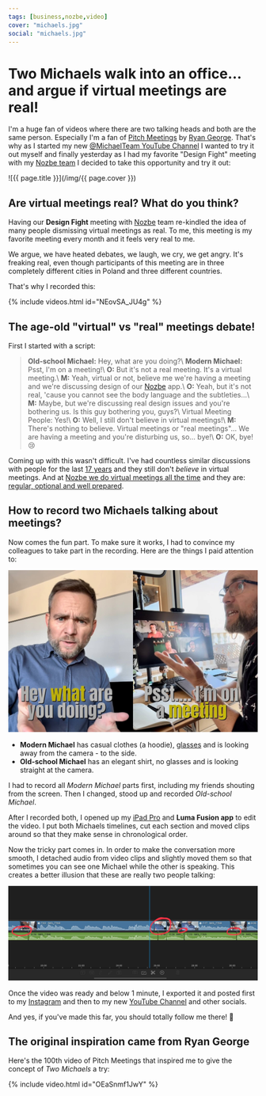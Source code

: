 ```yaml
---
tags: [business,nozbe,video]
cover: "michaels.jpg"
social: "michaels.jpg"
---
```


# Two Michaels walk into an office… and argue if virtual meetings are real!

I'm a huge fan of videos where there are two talking heads and both are the same person. Especially I'm a fan of [Pitch Meetings](https://www.youtube.com/@PitchMeetings) by [Ryan George](https://www.youtube.com/@RyanGeorge). That's why as I started my new [@MichaelTeam YouTube Channel][y] I wanted to try it out myself and finally yesterday as I had my favorite "Design Fight" meeting with my [Nozbe team](/nozbe/) I decided to take this opportunity and try it out:

<!--More-->

![{{ page.title }}](/img/{{ page.cover }})

## Are virtual meetings real? What do you think?

Having our **Design Fight** meeting with [Nozbe][n] team re-kindled the idea of many people dismissing virtual meetings as real. To me, this meeting is my favorite meeting every month and it feels very real to me.

We argue, we have heated debates, we laugh, we cry, we get angry. It's freaking real, even though participants of this meeting are in three completely different cities in Poland and three different countries.

That's why I recorded this:

{% include videos.html id="NEovSA_JU4g" %}

## The age-old "virtual" vs "real" meetings debate!

First I started with a script:

> **Old-school Michael:** Hey, what are you doing?\\
> **Modern Michael:** Psst, I'm on a meeting!\\
> **O:** But it's not a real meeting. It's a virtual meeting.\\
> **M:** Yeah, virtual or not, believe me we're having a meeting and we're discussing design of our [Nozbe][n] app.\\
> **O:** Yeah, but it's not real, 'cause you cannot see the body language and the subtleties…\\
> **M:** Maybe, but we're discussing real design issues and you're bothering us. Is this guy bothering you, guys?\\
> Virtual Meeting People: Yes!\\
> **O:** Well, I still don't believe in virtual meetings!\\
> **M:** There's nothing to believe. Virtual meetings or "real meetings"… We are having a meeting and you're disturbing us, so… bye!\\
> **O:** OK, bye!😢

Coming up with this wasn't difficult. I've had countless similar discussions with people for the last [17 years](/nozbe17/) and they still don't *believe* in virtual meetings. And at [Nozbe we do virtual meetings all the time](https://nozbe.com/meetings?c=michaelteam) and they are: [regular, optional and well prepared](https://NoOffice.org/meetings/).

## How to record two Michaels talking about meetings?

Now comes the fun part. To make sure it works, I had to convince my colleagues to take part in the recording. Here are the things I paid attention to:

![{{ page.title }} two](/img/michaels-two.jpg)

- **Modern Michael** has casual clothes (a hoodie), [glasses](/glasses/) and is looking away from the camera - to the side.
- **Old-school Michael** has an elegant shirt, no glasses and is looking straight at the camera.

I had to record all *Modern Michael* parts first, including my friends shouting from the screen. Then I changed, stood up and recorded *Old-school Michael*.

After I recorded both, I opened up my [iPad Pro](/ipadv/) and **Luma Fusion app** to edit the video. I put both Michaels timelines, cut each section and moved clips around so that they make sense in chronological order.

Now the tricky part comes in. In order to make the conversation more smooth, I detached audio from video clips and slightly moved them so that sometimes you can see one Michael while the other is speaking. This creates a better illusion that these are really two people talking:

![{{ page.title }} audio](/img/michaels-audio.jpg)

Once the video was ready and below 1 minute, I exported it and posted first to my [Instagram][i] and then to my new [YouTube Channel][y] and other socials.

And yes, if you've made this far, you should totally follow me there! 👊

## The original inspiration came from Ryan George

Here's the 100th video of Pitch Meetings that inspired me to give the concept of *Two Michaels* a try:

{% include video.html id="OEaSnmf1JwY" %}


[i]: https://michael.gratis/ig
[y]: https://michael.gratis/y

[n]: https://michael.gratis/nozbe
[np]: https://michael.gratis/nozbepersonal